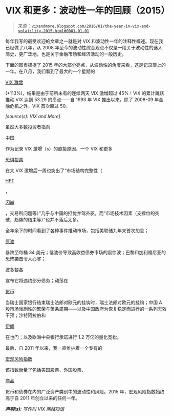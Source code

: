 <!--yml

分类：未分类

日期：2024-05-18 16:08:13

-->

# VIX 和更多：波动性一年的回顾（2015）

> 来源：[`vixandmore.blogspot.com/2016/01/the-year-in-vix-and-volatility-2015.html#0001-01-01`](http://vixandmore.blogspot.com/2016/01/the-year-in-vix-and-volatility-2015.html#0001-01-01)

每年我写的最受欢迎的文章之一就是对 VIX 和波动性一年的注释性概述。现在我已经做了八年，从 2008 年至今的波动性综合观点不仅是一段关于波动性的迷人简史，更广泛地，也是关于金融市场和经济活动的一般历史。

下面的图表捕捉了 2015 年的大部分亮点，从波动性的角度来看，这是记录簿上的一年。在八月，我们看到了最大的一个星期的

[VIX 激增](http://vixandmore.blogspot.com/search/label/VIX%20spikes)

(+113%)，结果是由于前所未有的连续两天 VIX 激增超过 45%！VIX 的累计跳跃推动 VIX 达到 53.29 的高点——自 1993 年 VIX 推出以来，除了 2008-09 年金融危机之外，VIX 首次超过 50。

*[source(s): VIX and More]*

虽然大多数投资者指向

[中国](http://vixandmore.blogspot.com/search/label/China)

作为记录 VIX 激增（s）的直接原因，一个 VIX 和更多

[恐惧投票](http://vixandmore.blogspot.com/search/label/Fear%20poll)

在大 VIX 激增后一周也突出了“市场结构完整性（

[HFT](http://vixandmore.blogspot.com/search/label/high%20frequency%20trading)

，

[闪崩](http://vixandmore.blogspot.com/search/label/flash%20crash)

，交易所问题等）”几乎与中国的担忧并驾齐驱，而“市场技术因素（支撑位的突破，趋势的结束等）”也并不落后太多。

全年余下的时间看到了各种事件推动市场，包括美联储九年来首次加息；

[原油](http://vixandmore.blogspot.com/search/label/crude%20oil)

暴跌至每桶 34 美元；低油价导致高收益债券市场的震惊波；巴黎和加利福尼亚的恐怖袭击令人心寒；

[波多黎各](http://vixandmore.blogspot.com/search/label/Puerto%20Rico)

宣布它将违约部分债务；动荡在

[货币](http://vixandmore.blogspot.com/search/label/currencies)

当瑞士国家银行结束瑞士法郎对欧元的挂钩时，瑞士法郎对欧元的挂钩；中国 A 股市场戏剧性的繁荣与萧条周期——以及中国政府为恢复稳定而进行的一系列无效干预；沙特阿拉伯和

[伊朗](http://vixandmore.blogspot.com/search/label/Iran)

在也门；以及欧洲中央银行承诺进行 1.2 万亿的量化宽松。

最后，自 2011 年以来，我一直维护着一个专有的

[宏观风险指数](http://vixandmore.blogspot.com/search/label/Macro%20Risk%20Index)

该指数衡量了包括美国股票、外国股票、

[商品](http://vixandmore.blogspot.com/search/label/commodities)

货币和债券在内的广泛资产类别中的波动性和风险。2015 年，宏观风险指数始终高于自 2011 年创立以来的任何一年。

***声明(s):*** *写作时 VIX 网络短语*
